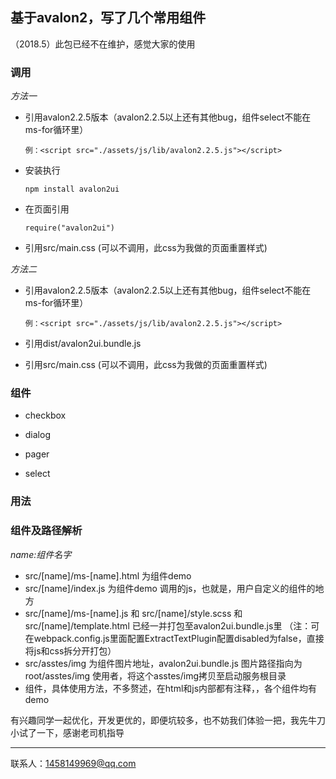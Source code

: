 ## 基于avalon2，写了几个常用组件

（2018.5）此包已经不在维护，感觉大家的使用

### 调用

*方法一*

- 引用avalon2.2.5版本（avalon2.2.5以上还有其他bug，组件select不能在ms-for循环里）

  `例：<script src="./assets/js/lib/avalon2.2.5.js"></script>`

- 安装执行 

  `npm install avalon2ui`

- 在页面引用

  `require("avalon2ui")`

- 引用src/main.css (可以不调用，此css为我做的页面重置样式)

*方法二*

- 引用avalon2.2.5版本（avalon2.2.5以上还有其他bug，组件select不能在ms-for循环里）

  `例：<script src="./assets/js/lib/avalon2.2.5.js"></script>`

- 引用dist/avalon2ui.bundle.js

- 引用src/main.css (可以不调用，此css为我做的页面重置样式)

### 组件

- checkbox


- dialog


- pager
- select

### 用法



### 组件及路径解析 

*name:组件名字*

- src/[name]/ms-[name].html 为组件demo
- src/[name]/index.js 为组件demo 调用的js，也就是，用户自定义的组件的地方
- src/[name]/ms-[name].js   和  src/[name]/style.scss  和 src/[name]/template.html  已经一并打包至avalon2ui.bundle.js里 （注：可在webpack.config.js里面配置ExtractTextPlugin配置disabled为false，直接将js和css拆分开打包）  
- src/asstes/img  为组件图片地址，avalon2ui.bundle.js 图片路径指向为 root/asstes/img  使用者，将这个asstes/img拷贝至启动服务根目录
- 组件，具体使用方法，不多赘述，在html和js内部都有注释，，各个组件均有demo



有兴趣同学一起优化，开发更优的，即便坑较多，也不妨我们体验一把，我先牛刀小试了一下，感谢老司机指导

------

联系人：1458149969@qq.com

